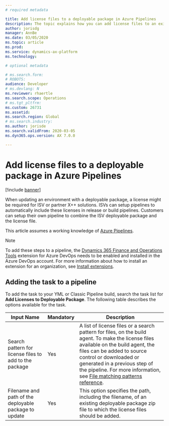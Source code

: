 ```yaml
---
# required metadata

title: Add license files to a deployable package in Azure Pipelines
description: The topic explains how you can add license files to an existing software deployable package when running build automation in Azure DevOps.
author: jorisdg
manager: AnnBe
ms.date: 03/05/2020
ms.topic: article
ms.prod: 
ms.service: dynamics-ax-platform
ms.technology: 

# optional metadata

# ms.search.form: 
# ROBOTS: 
audience: Developer
# ms.devlang: N
ms.reviewer: rhaertle
ms.search.scope: Operations
# ms.tgt_pltfrm: 
ms.custom: 26731
ms.assetid:
ms.search.region: Global
# ms.search.industry: 
ms.author: jorisde
ms.search.validFrom: 2020-03-05
ms.dyn365.ops.version: AX 7.0.0

---
```


# Add license files to a deployable package in Azure Pipelines

[!include [banner](../includes/banner.md)]

When updating an environment with a deployable package, a license might be required for ISV or partner X++ solutions. ISVs can setup pipelines to automatically include these licenses in release or build pipelines. Customers can setup their own pipeline to combine the ISV deployable package and the license file.

This article assumes a working knowledge of [Azure Pipelines](https://docs.microsoft.com/azure/devops/pipelines/get-started/pipelines-get-started?view=azure-devops).

> [!NOTE]
> To add these steps to a pipeline, the [Dynamics 365 Finance and Operations Tools](https://marketplace.visualstudio.com/items?itemName=Dyn365FinOps.dynamics365-finops-tools) extension for Azure DevOps needs to be enabled and installed in the Azure DevOps account. For more information about how to install an extension for an organization, see [Install extensions](https://docs.microsoft.com/azure/devops/marketplace/install-extension?view=azure-devops&tabs=browser).

## Adding the task to a pipeline

To add the task to your YML or Classic Pipeline build, search the task list for **Add Licenses to Deployable Package**. The following table describes the options available for the task.

| Input Name | Mandatory | Description |
| --- | --- | --- |
| Search pattern for license files to add to the package | Yes | A list of license files or a search pattern for files, on the build agent. To make the license files available on the build agent, the files can be added to source control or downloaded or generated in a previous step of the pipeline. For more information, see [File matching patterns reference](https://docs.microsoft.com/azure/devops/pipelines/tasks/file-matching-patterns?view=azure-devops). |
| Filename and path of the deployable package to update | Yes | This option specifies the path, including the filename, of an existing deployable package zip file to which the license files should be added. |
